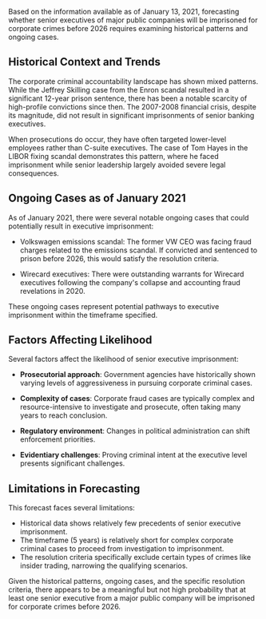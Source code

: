 Based on the information available as of January 13, 2021, forecasting whether senior executives of major public companies will be imprisoned for corporate crimes before 2026 requires examining historical patterns and ongoing cases.

## Historical Context and Trends

The corporate criminal accountability landscape has shown mixed patterns. While the Jeffrey Skilling case from the Enron scandal resulted in a significant 12-year prison sentence, there has been a notable scarcity of high-profile convictions since then. The 2007-2008 financial crisis, despite its magnitude, did not result in significant imprisonments of senior banking executives.

When prosecutions do occur, they have often targeted lower-level employees rather than C-suite executives. The case of Tom Hayes in the LIBOR fixing scandal demonstrates this pattern, where he faced imprisonment while senior leadership largely avoided severe legal consequences.

## Ongoing Cases as of January 2021

As of January 2021, there were several notable ongoing cases that could potentially result in executive imprisonment:

- Volkswagen emissions scandal: The former VW CEO was facing fraud charges related to the emissions scandal. If convicted and sentenced to prison before 2026, this would satisfy the resolution criteria.

- Wirecard executives: There were outstanding warrants for Wirecard executives following the company's collapse and accounting fraud revelations in 2020.

These ongoing cases represent potential pathways to executive imprisonment within the timeframe specified.

## Factors Affecting Likelihood

Several factors affect the likelihood of senior executive imprisonment:

- **Prosecutorial approach**: Government agencies have historically shown varying levels of aggressiveness in pursuing corporate criminal cases.

- **Complexity of cases**: Corporate fraud cases are typically complex and resource-intensive to investigate and prosecute, often taking many years to reach conclusion.

- **Regulatory environment**: Changes in political administration can shift enforcement priorities.

- **Evidentiary challenges**: Proving criminal intent at the executive level presents significant challenges.

## Limitations in Forecasting

This forecast faces several limitations:

- Historical data shows relatively few precedents of senior executive imprisonment.
- The timeframe (5 years) is relatively short for complex corporate criminal cases to proceed from investigation to imprisonment.
- The resolution criteria specifically exclude certain types of crimes like insider trading, narrowing the qualifying scenarios.

Given the historical patterns, ongoing cases, and the specific resolution criteria, there appears to be a meaningful but not high probability that at least one senior executive from a major public company will be imprisoned for corporate crimes before 2026.